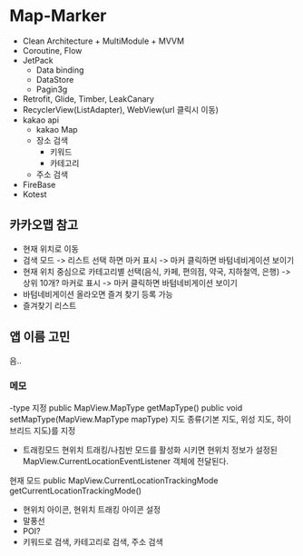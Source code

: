# Map-Marker

- Clean Architecture + MultiModule + MVVM
- Coroutine, Flow
- JetPack
  - Data binding
  - DataStore
  - Pagin3g
- Retrofit, Glide, Timber, LeakCanary
- RecyclerView(ListAdapter), WebView(url 클릭시 이동)
- kakao api
  - kakao Map
  - 장소 검색
    - 키워드
    - 카테고리
  - 주소 검색
- FireBase
- Kotest


## 카카오맵 참고

- 현재 위치로 이동
- 검색 모드 -> 리스트 선택 하면 마커 표시 -> 마커 클릭하면 바텀네비게이션 보이기
- 현재 위치 중심으로 카테고리별 선택(음식, 카페, 편의점, 약국, 지하철역, 은행) -> 상위 10개? 마커로 표시 -> 마커 클릭하면 바텀네비게이션 보이기
- 바텀네비게이션 올라오면 즐겨 찾기 등록 가능
- 즐겨찾기 리스트

## 앱 이름 고민
음..

### 메모

-type 지정
public MapView.MapType getMapType()
public void setMapType(MapView.MapType mapType)
지도 종류(기본 지도, 위성 지도, 하이브리드 지도)를 지정


- 트래킹모드
현위치 트래킹/나침반 모드를 활성화 시키면 현위치 정보가 설정된 MapView.CurrentLocationEventListener 객체에 전달된다.

현재 모드
public MapView.CurrentLocationTrackingMode getCurrentLocationTrackingMode()


- 현위치 아이콘, 현위치 트래킹 아이콘 설정
- 말풍선
- POI?
- 키워드로 검색, 카테고리로 검색, 주소 검색
